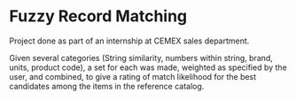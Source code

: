 # Fuzzy Record Matching
Project done as part of an internship at CEMEX sales department.

Given several categories (String similarity, numbers within string, brand, units, product code), a set for each was made, weighted as specified by the user, and combined, to give a rating of match likelihood for the best candidates among the items in the reference catalog.
